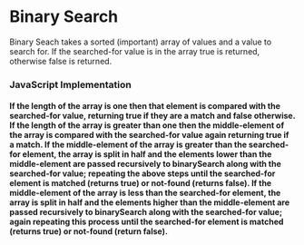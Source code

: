 # Binary Search

Binary Seach takes a sorted (important) array of values and a value to search for. If the searched-for value is in the array true is returned, otherwise false is returned.

### JavaScript Implementation
#### If the length of the array is one then that element is compared with the searched-for value, returning true if they are a match and false otherwise. If the length of the array is greater than one then the middle-element of the array is compared with the searched-for value again returning true if a match. If the middle-element of the array is greater than the searched-for element, the array is split in half and the elements lower than the middle-element are passed recursively to binarySearch along with the searched-for value; repeating the above steps until the searched-for element is matched (returns true) or not-found (returns false). If the middle-element of the array is less than the searched-for element, the array is split in half and the elements higher than the middle-element are passed recursively to binarySearch along with the searched-for value; again repeating this process until the searched-for element is matched (returns true) or not-found (return false).